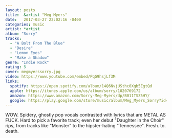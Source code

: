 ```yaml
---
layout: posts
title:  &artist "Meg Myers"
date:   2017-03-27 22:02:16 -0400
categories: music
artist: *artist
album: "Sorry"
tracks:
  - "A Bolt From The Blue"
  - "Desire"
  - "Lemon Eyes"
  - "Make a Shadow"
genre: "Indie Rock"
rating: 5
cover: megmyerssorry.jpg
video: https://www.youtube.com/embed/PqG9hsjLf3M
links:
  spotify: https://open.spotify.com/album/14Q6NvjUSthc0Xgb5EgtQd
  apple: https://itunes.apple.com/us/album/sorry/1020769172
  amazon: https://www.amazon.com/Sorry-Meg-Myers/dp/B011TSZ5HY/
  google: https://play.google.com/store/music/album/Meg_Myers_Sorry?id=Bh2pudd5oka2nlc4cu5csihhybe
---
```



WOW.  Spidery, ghostly pop vocals contrasted with lyrics that are METAL AS FUCK.  Hard to pick a favorite track; even her debut "Daughter in the Choir" rips, from tracks like "Monster" to the hipster-hating "Tennessee".  Fresh. to. death.
